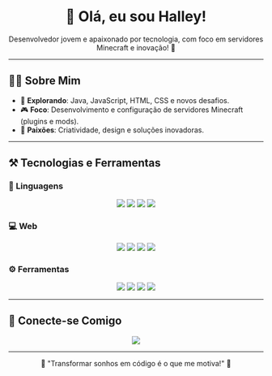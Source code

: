 <h1 align="center">👋 Olá, eu sou Halley!</h1>

<p align="center">
  Desenvolvedor jovem e apaixonado por tecnologia, com foco em servidores Minecraft e inovação! 🚀
</p>

---

## 🧑‍💻 Sobre Mim

- 🌱 **Explorando**: Java, JavaScript, HTML, CSS e novos desafios.  
- 🎮 **Foco**: Desenvolvimento e configuração de servidores Minecraft (plugins e mods).  
- 🎨 **Paixões**: Criatividade, design e soluções inovadoras.  

---

## ⚒️ Tecnologias e Ferramentas

### 📌 Linguagens
<p align="center">
  <img src="https://img.shields.io/badge/Java-%23ED8B00.svg?style=flat&logo=openjdk&logoColor=white" />
  <img src="https://img.shields.io/badge/JavaScript-F7DF1E?style=flat&logo=javascript&logoColor=black" />
  <img src="https://img.shields.io/badge/Lua-%232C2D72.svg?style=flat&logo=lua&logoColor=white" />
  <img src="https://img.shields.io/badge/Python-3776AB?style=flat&logo=python&logoColor=white" />
</p>

### 💻 Web
<p align="center">
  <img src="https://img.shields.io/badge/HTML5-E34F26?style=flat&logo=html5&logoColor=white" />
  <img src="https://img.shields.io/badge/CSS3-1572B6?style=flat&logo=css3&logoColor=white" />
  <img src="https://img.shields.io/badge/React-%2361DAFB?style=flat&logo=react&logoColor=black" />
  <img src="https://img.shields.io/badge/Vite-646CFF?style=flat&logo=vite&logoColor=white" />
</p>

### ⚙️ Ferramentas
<p align="center">
  <img src="https://img.shields.io/badge/Node.js-6DA55F?style=flat&logo=node.js&logoColor=white" />
  <img src="https://img.shields.io/badge/Pterodactyl-%2320232a.svg?style=flat&logo=pterodactyl&logoColor=white" />
  <img src="https://img.shields.io/badge/Cloudflare-F38020?style=flat&logo=Cloudflare&logoColor=white" />
  <img src="https://img.shields.io/badge/Vercel-%23000000.svg?style=flat&logo=vercel&logoColor=white" />
</p>

---

## 🚀 Conecte-se Comigo

<p align="center">
  <a href="https://discord.gg/bBXDq7bsmr" target="_blank">
    <img src="https://img.shields.io/badge/Discord-5865F2?style=for-the-badge&logo=discord&logoColor=white" />
  </a>
</p>

---

<p align="center">
  🌟 "Transformar sonhos em código é o que me motiva!" 🌟
</p>
